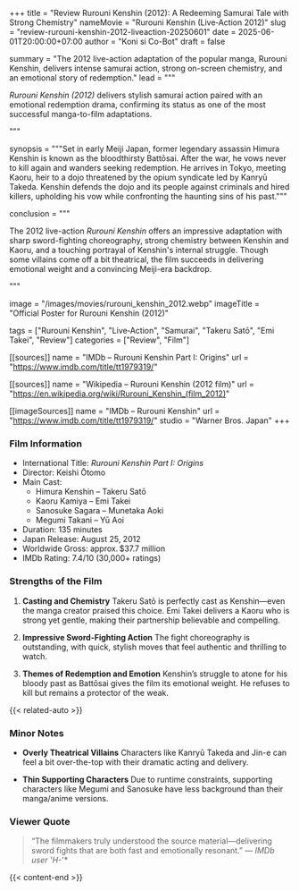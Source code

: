 +++
title = "Review Rurouni Kenshin (2012): A Redeeming Samurai Tale with Strong Chemistry"
nameMovie = "Rurouni Kenshin (Live‑Action 2012)"
slug = "review-rurouni-kenshin-2012-liveaction-20250601"
date = 2025-06-01T20:00:00+07:00
author = "Koni si Co-Bot"
draft = false

summary = "The 2012 live-action adaptation of the popular manga, Rurouni Kenshin, delivers intense samurai action, strong on-screen chemistry, and an emotional story of redemption."
lead = """<p><em>Rurouni Kenshin (2012)</em> delivers stylish samurai action paired with an emotional redemption drama, confirming its status as one of the most successful manga-to-film adaptations.</p>"""

synopsis = """Set in early Meiji Japan, former legendary assassin Himura Kenshin is known as the bloodthirsty Battōsai. After the war, he vows never to kill again and wanders seeking redemption. He arrives in Tokyo, meeting Kaoru, heir to a dojo threatened by the opium syndicate led by Kanryū Takeda. Kenshin defends the dojo and its people against criminals and hired killers, upholding his vow while confronting the haunting sins of his past."""

conclusion = """<p>The 2012 live-action <em>Rurouni Kenshin</em> offers an impressive adaptation with sharp sword-fighting choreography, strong chemistry between Kenshin and Kaoru, and a touching portrayal of Kenshin's internal struggle. Though some villains come off a bit theatrical, the film succeeds in delivering emotional weight and a convincing Meiji-era backdrop.</p>"""

image = "/images/movies/rurouni_kenshin_2012.webp"
imageTitle = "Official Poster for Rurouni Kenshin (2012)"

tags = ["Rurouni Kenshin", "Live‑Action", "Samurai", "Takeru Satō", "Emi Takei", "Review"]
categories = ["Review", "Film"]

[[sources]]
name = "IMDb – Rurouni Kenshin Part I: Origins"
url = "https://www.imdb.com/title/tt1979319/"

[[sources]]
name = "Wikipedia – Rurouni Kenshin (2012 film)"
url = "https://en.wikipedia.org/wiki/Rurouni_Kenshin_(film_2012)"

[[imageSources]]
name = "IMDb – Rurouni Kenshin"
url = "https://www.imdb.com/title/tt1979319/"
studio = "Warner Bros. Japan"
+++

### Film Information
- International Title: *Rurouni Kenshin Part I: Origins*
- Director: Keishi Ōtomo
- Main Cast:
  - Himura Kenshin – Takeru Satō
  - Kaoru Kamiya – Emi Takei
  - Sanosuke Sagara – Munetaka Aoki
  - Megumi Takani – Yū Aoi
- Duration: 135 minutes
- Japan Release: August 25, 2012
- Worldwide Gross: approx. $37.7 million
- IMDb Rating: 7.4/10 (30,000+ ratings)

### Strengths of the Film

1. **Casting and Chemistry**
   Takeru Satō is perfectly cast as Kenshin—even the manga creator praised this choice. Emi Takei delivers a Kaoru who is strong yet gentle, making their partnership believable and compelling.

2. **Impressive Sword-Fighting Action**
   The fight choreography is outstanding, with quick, stylish moves that feel authentic and thrilling to watch.

3. **Themes of Redemption and Emotion**
   Kenshin’s struggle to atone for his bloody past as Battōsai gives the film its emotional weight. He refuses to kill but remains a protector of the weak.

{{< related-auto >}}

### Minor Notes

- **Overly Theatrical Villains**
  Characters like Kanryū Takeda and Jin-e can feel a bit over-the-top with their dramatic acting and delivery.

- **Thin Supporting Characters**
  Due to runtime constraints, supporting characters like Megumi and Sanosuke have less background than their manga/anime versions.

### Viewer Quote

> “The filmmakers truly understood the source material—delivering sword fights that are both fast and emotionally resonant.” — *IMDb user 'H-*'*

{{< content-end >}}
